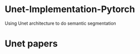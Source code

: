 # Unet-Implementation-Pytorch
Using Unet architecture to do semantic segmentation

<h1>Unet papers </h1)
